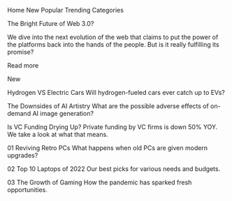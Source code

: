 
  Home
  New
  Popular
  Trending
  Categories

  The Bright Future of Web 3.0?

  We dive into the next evolution of the web that claims to put the power of the platforms back into the hands of the people. 
  But is it really fulfilling its promise?

  Read more

  New 

  Hydrogen VS Electric Cars
  Will hydrogen-fueled cars ever catch up to EVs?

  The Downsides of AI Artistry
  What are the possible adverse effects of on-demand AI image generation?

  Is VC Funding Drying Up?
  Private funding by VC firms is down 50% YOY. We take a look at what that means.

  01
  Reviving Retro PCs
  What happens when old PCs are given modern upgrades?

  02
  Top 10 Laptops of 2022
  Our best picks for various needs and budgets.

  03
  The Growth of Gaming
  How the pandemic has sparked fresh opportunities.
